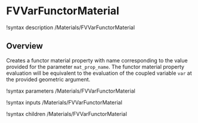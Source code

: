 # FVVarFunctorMaterial

!syntax description /Materials/FVVarFunctorMaterial

## Overview

Creates a functor material property with name corresponding to the value
provided for the parameter `mat_prop_name`. The functor material property
evaluation will be equivalent to the evaluation of the coupled variable `var` at
the provided geometric argument.

!syntax parameters /Materials/FVVarFunctorMaterial

!syntax inputs /Materials/FVVarFunctorMaterial

!syntax children /Materials/FVVarFunctorMaterial
